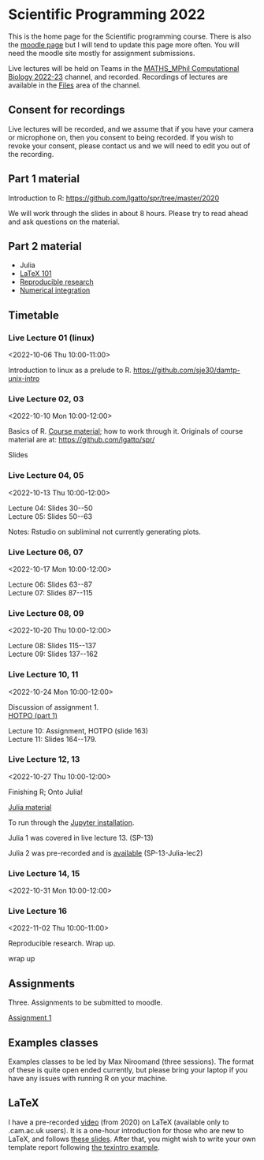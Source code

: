 # Scientific Programming 2022

This is the home page for the Scientific programming course.  There is
also the [moodle
page](https://www.vle.cam.ac.uk/course/view.php?id=245192) but I will
tend to update this page more often.  You will need the moodle site
mostly for assignment submissions.

Live lectures will be held on Teams in the [MATHS_MPhil Computational
Biology
2022-23](https://teams.microsoft.com/l/channel/19%3aU0VPMLHT0yG1SaFT4ii-ZHZfp8hP9jeqa3FOVZ*1Ics1%40thread.tacv2/General?groupId=dc32d844-7363-4ffe-9d88-914f976d5318&tenantId=49a50445-bdfa-4b79-ade3-547b4f3986e9)
channel, and recorded.  Recordings of lectures are
available in the [Files](https://universityofcambridgecloud.sharepoint.com/:f:/r/sites/DAMTP*MPhilinComputationalBiologyTeam2022-23/Shared%20Documents/Scientific%20Programming%202022/Recordings?csf=1&web=1&e=9kOVvg) area of the channel.

## Consent for recordings

Live lectures will be recorded, and we assume that if you have your
camera or microphone on, then you consent to being recorded.  If you
wish to revoke your consent, please contact us and we will need to
edit you out of the recording.

## Part 1 material

Introduction to R: https://github.com/lgatto/spr/tree/master/2020

We will work through the slides in about 8 hours.  Please try to read
ahead and ask questions on the material.

## Part 2 material 

- Julia
- [LaTeX 101](https://github.com/sje30/latex101/blob/master/latex101.pdf)
- [Reproducible research](https://github.com/lgatto/spr/blob/master/rr/rr3.pdf)
- [Numerical integration](de.pdf)



## Timetable

###  Live Lecture 01 (linux)
<2022-10-06 Thu 10:00-11:00>

Introduction to linux as a prelude to R.
https://github.com/sje30/damtp-unix-intro

###  Live Lecture 02, 03 
<2022-10-10 Mon 10:00-12:00>

Basics of R.  [Course material](spr2022.pdf); how to work through it.
Originals of course material are at: https://github.com/lgatto/spr/

Slides 


<!-- Extra books to consider:  -->
<!-- [Dynamic models in Biology](https://github.com/ellner/DMB-supplements) -->
<!-- -- good for the handout with exercises. -->

<!-- [A First Course in Statistical Programming with R](https://www.cambridge.org/highereducation/books/a-first-course-in-statistical-programming-with-r/0CEDD40A37D273025535A03F1156A2CF#overview) -->
<!-- now in 3rd edition. -->

<!-- [Modern statistics for modern biology](https://www.huber.embl.de/msmb/). -->



###  Live Lecture 04, 05
<2022-10-13 Thu 10:00-12:00>

Lecture 04: Slides 30--50<br>
Lecture 05: Slides 50--63


Notes: Rstudio on subliminal not currently generating plots.

###  Live Lecture 06, 07
<2022-10-17 Mon 10:00-12:00>

Lecture 06: Slides 63--87<br>
Lecture 07: Slides 87--115

###  Live Lecture 08, 09
<2022-10-20 Thu 10:00-12:00>

Lecture 08: Slides 115--137<br>
Lecture 09: Slides 137--162

<!-- yesterday -->



###  Live Lecture 10, 11
<2022-10-24 Mon 10:00-12:00>


Discussion of assignment 1.<br>
[HOTPO (part 1)](https://github.com/sje30/hotpo)

Lecture 10: Assignment, HOTPO (slide 163)<br>
Lecture 11: Slides 164--179.


###  Live Lecture 12, 13
<2022-10-27 Thu 10:00-12:00>

Finishing R; Onto Julia!

[Julia material](https://github.com/Nick-Gale/2022_Scientific_Programming_CamCompBio/)

To run through the [Jupyter
installation](https://github.com/Nick-Gale/2022_Scientific_Programming_CamCompBio/blob/main/install_julia.md).

Julia 1 was covered in live lecture 13. (SP-13)

Julia 2 was pre-recorded and is
[available](https://universityofcambridgecloud.sharepoint.com/:v:/r/sites/DAMTP_MPhilinComputationalBiologyTeam2022-23/Shared%20Documents/Scientific%20Programming%202022/Recordings/SP-13-Julia-lec2.mp4?csf=1&web=1&e=Xwl0UQ)  (SP-13-Julia-lec2)

###  Live Lecture 14, 15
<2022-10-31 Mon 10:00-12:00>

###  Live Lecture 16
<2022-11-02 Thu 10:00-11:00>

Reproducible research.  Wrap up.

wrap up

<!-- Lecture 07: Slides --. -->



<!-- ###  live Lecture 3 (R) -->
<!-- <2021-10-15 Fri 09:00-10:00> -->

<!-- Aims: -->

<!-- - Role of examples classes (introduce Max if available) -->
<!-- - review deadline for A1 (default 27th October). -->
<!-- - finish permutation testing from neuRo. -->
<!-- - [introduction to latex](https://github.com/sje30/latex101) live demo -->
<!--   of running it from command line and with [overleaf](https://overleaf.com) -->
<!-- - Q&A (perhaps unrecorded if that helps with discussions). -->




<!-- ###  Live Lecture 4 (R) -->
<!-- <2021-10-20 Wed 09:00-10:00> -->

<!-- Aims: -->

<!-- - Main opportunity for questions on assignment 1. -->
<!-- - Review of lecture material from part I up to page 116 (end of -->
<!--   section on objects). -->

<!-- ###  Live Lecture 5 (R) -->
<!-- <2021-10-22 Fri 09:00-10:00> -->

<!-- (New Part 2 topic.) Using github for your work.  Please get a github -->
<!-- account beforehand; get a student account -->
<!-- https://education.github.com/pack to ensure you get the 'Pro' features -->
<!-- like private repositories. -->

<!-- To cover: version control, markdown, issues, '.', binder. -->

<!-- See: [github](github) folder for materials, and for the final -->
<!-- repository, see https://github.com/sje30/darts -->

<!-- Recommendation from class for 'github desktop' client -->
<!-- https://desktop.github.com/ to ease use of working with github. -->
	
<!-- ###  Live Lecture 6 (R) -->
<!-- <2021-10-27 Wed 09:00-10:00> -->

<!-- Aims: -->
<!-- - Review of lecture material from part I up to end of document. -->
<!-- - Assignment 2 to be handed out, with suggested two-week deadline. -->
<!-- - Reproducible research (part 2 lectures: RR 0, RR 1 (Make), RR 2 (knitr). -->
<!-- - Introduction to optimisation -- simulated annealing. [Kirkpatrick et al 1983](https://paperpile.com/app/p/c885cc7d-488e-0352-82ad-0de4045427c9). -->

<!-- ###  Live Lecture 7 (R) -->
<!-- <2021-10-29 Fri 09:00-10:00> -->

<!-- Part 2: Numerical integration. [de.pdf](de.pdf) -->

<!-- ###  Live Lecture 8 (R) -->
<!-- <2021-11-03 Wed 09:00-10:00> -->

<!-- Feedback session on assignment 1.  Questions on assignment 2. -->

<!-- ###  Live Lecture 9 (R) -->
<!-- <2021-11-05 Fri 09:00-10:00> -->

<!-- Conclusions; next steps. -->

<!-- - GGPLOT Third edition in prep: https://ggplot2-book.org/ -->
<!-- - R for Data Science https://r4ds.had.co.nz/ -->
<!-- - Markdown, Bookdown https://bookdown.org/ -->

<!-- Assignment 3 to be handed out. -->

## Assignments

Three.  Assignments to be submitted to moodle.

[Assignment 1](assigns/a1/spa1-2022.pdf)

<!-- [Assignment 2](assigns/spa2-2021.pdf) -->

<!-- [Assignment 3](assigns/spa3-2021.pdf) -->

<!-- To help with assignment 2, here is a way to include your R code -->
<!-- functions in an appendix, rather than in the main body of the report. -->
<!-- It relies on giving your code chunks names.  See [test.Rnw](test.Rnw) -->
<!-- and [test.pdf](test.pdf). -->


## Examples classes

Examples classes to be led by Max Niroomand (three sessions).
The format of these is quite open ended currently, but please bring
your laptop if you have any issues with running R on your machine.



## LaTeX

I have a pre-recorded
[video](https://universityofcambridgecloud.sharepoint.com/:v:/s/DAMTP_MPhilinComputationalBiologyTeam2022-23/Eaj9OG815bRPnHsmMustVNYBiRFfGefVCgCdskB7Mu7Dfw?e=8rOSgN)
(from 2020) on LaTeX (available only to .cam.ac.uk users).  It is a one-hour
introduction for those who are new to LaTeX, and follows [these
slides](https://github.com/sje30/latex101).  After that, you might
wish to write your own template report following [the texintro
example](https://github.com/sje30/texintro).



